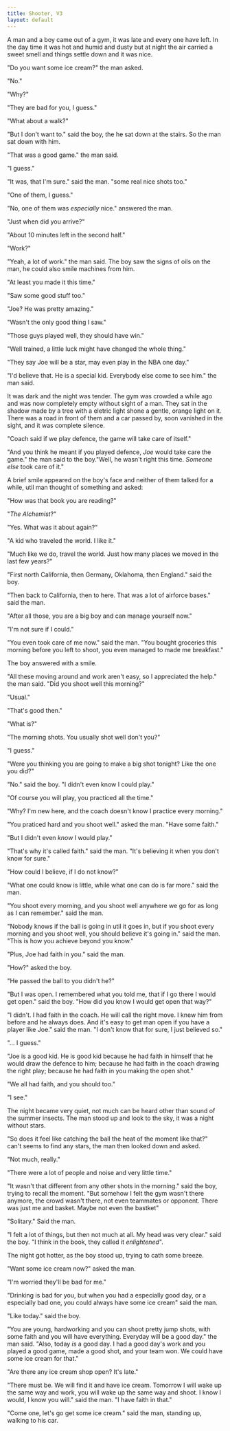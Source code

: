 ```yaml
---
title: Shooter, V3
layout: default
---
```


A man and a boy came out of a gym, it was late and every one have left. In the day time it was hot and humid and dusty but at night the air carried a sweet smell and things settle down and it was nice.

"Do you want some ice cream?" the man asked.

"No."

"Why?"

"They are bad for you, I guess."

"What about a walk?"

"But I don't want to." said the boy, the he sat down at the stairs. So the man sat down with him.

"That was a good game." the man said.

"I guess."

"It was, that I'm sure." said the man. "some real nice shots too."

"One of them, I guess."

"No, one of them was _especially_ nice." answered the man.

"Just when did you arrive?"

"About 10 minutes left in the second half."

"Work?"

"Yeah, a lot of work." the man said. The boy saw the signs of oils on the man, he could also smile machines from him.

"At least you made it this time."

"Saw some good stuff too."

"Joe? He was pretty amazing."

"Wasn't the only good thing I saw."

"Those guys played well, they should have win."

"Well trained, a little luck might have changed the whole thing."

"They say Joe will be a star, may even play in the NBA one day."

"I'd believe that. He is a special kid. Everybody else come to see him." the man said.

It was dark and the night was tender. The gym was crowded a while ago and was now completely empty without sight of a man. They sat in the shadow made by a tree with a eletric light shone a gentle, orange light on it. There was a road in front of them and a car passed by, soon vanished in the sight, and it was complete silence.

"Coach said if we play defence, the game will take care of itself."

"And you think he meant if you played defence, _Joe_ would take care the game." the man said to the boy."Well, he wasn't right this time. _Someone else_ took care of it." 

A brief smile appeared on the boy's face and neither of them talked for a while, util man thought of something and asked:

"How was that book you are reading?"

"_The Alchemist_?"

"Yes. What was it about again?"

"A kid who traveled the world. I like it."

"Much like we do, travel the world. Just how many places we moved in the last few years?"

"First north California, then Germany, Oklahoma, then England." said the boy.

"Then back to California, then to here. That was a lot of airforce bases." said the man.

"After all those, you are a big boy and can manage yourself now."

"I'm not sure if I could."

"You even took care of me now." said the man. "You bought groceries this morning before you left to shoot, you even managed to made me breakfast."

The boy answered with a smile.

"All these moving around and work aren't easy, so I appreciated the help." the man said. "Did you shoot well this morning?"

"Usual."

"That's good then."

"What is?"

"The morning shots. You usually shot well don't you?"

"I guess."

"Were you thinking you are going to make a big shot tonight? Like the one you did?"

"No." said the boy. "I didn't even know I could play."

"Of course you will play, you practiced all the time."

"Why? I'm new here, and the coach doesn't know I practice every morning."

"You praticed hard and you shoot well." asked the man. "Have some faith."

"But I didn't even _know_ I would play."

"That's why it's called faith." said the man. "It's believing it when you don't know for sure."

"How could I believe, if I do not know?"

"What one could know is little, while what one can do is far more." said the man.

"You shoot every morning, and you shoot well anywhere we go for as long as I can remember." said the man.

"Nobody knows if the ball is going in util it goes in, but if you shoot every morning and you shoot well, you should believe it's going in." said the man. "This is how you achieve beyond you know."

"Plus, Joe had faith in you." said the man.

"How?" asked the boy.

"He passed the ball to you didn't he?"

"But I was open. I remembered what you told me, that if I go there I would get open." said the boy. "How did you know I would get open that way?"

"I didn't. I had faith in the coach. He will call the right move. I knew him from before and he always does. And it's easy to get man open if you have a player like Joe." said the man. "I don't know that for sure, I just believed so."

"... I guess."

"Joe is a good kid. He is good kid because he had faith in himself that he would draw the defence to him; because he had faith in the coach drawing the right play; because he had faith in you making the open shot."

"We all had faith, and you should too."

"I see."

The night became very quiet, not much can be heard other than sound of the summer insects. The man stood up and look to the sky, it was a night without stars.

"So does it feel like catching the ball the heat of the moment like that?" can't seems to find any stars, the man then looked down and asked.

"Not much, really."

"There were a lot of people and noise and very little time."

"It wasn't that different from any other shots in the morning." said the boy, trying to recall the moment. "But somehow I felt the gym wasn't there anymore, the crowd wasn't there, not even teammates or opponent. There was just me and basket. Maybe not even the bastket"

"Solitary." Said the man.

"I felt a lot of things, but then not much at all. My head was very clear." said the boy. "I think in the book, they called it _enlightened_".

The night got hotter, as the boy stood up, trying to cath some breeze.

"Want some ice cream now?" asked the man.

"I'm worried they'll be bad for me."

"Drinking is bad for you, but when you had a especially good day, or a especially bad one, you could always have some ice cream" said the man.

"Like today." said the boy.

"You are young, hardworking and you can shoot pretty jump shots, with some faith and you will have everything. Everyday will be a good day." the man said. "Also, today _is_ a good day. I had a good day's work and you played a good game, made a good shot, and your team won. We could have some ice cream for that."

"Are there any ice cream shop open? It's late."

"There must be. We will find it and have ice cream. Tomorrow I will wake up the same way and work, you will wake up the same way and shoot. I know I would, I know you will." said the man. "I have faith in that."

"Come one, let's go get some ice cream." said the man, standing up, walking to his car.